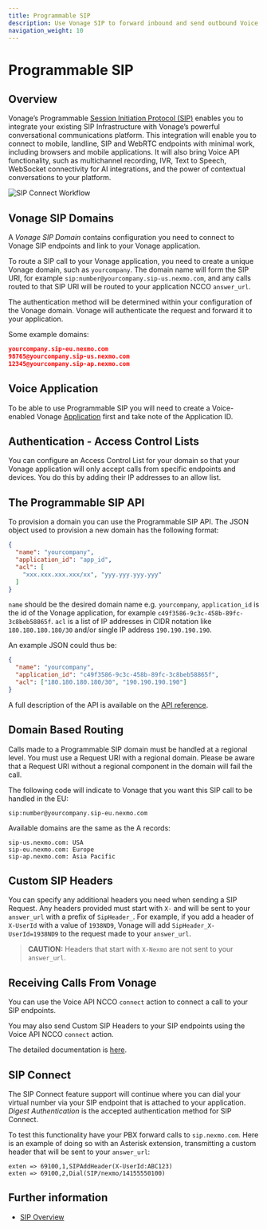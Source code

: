 ```yaml
---
title: Programmable SIP
description: Use Vonage SIP to forward inbound and send outbound Voice calls that use the Session Initiation Protocol.
navigation_weight: 10
---
```


# Programmable SIP

## Overview

Vonage’s Programmable [Session Initiation Protocol (SIP)](/voice-api/sip/overview) enables you to integrate your existing SIP Infrastructure with Vonage’s powerful conversational communications platform. This integration will enable you to connect to mobile, landline, SIP and WebRTC endpoints with minimal work, including browsers and mobile applications. It will also bring Voice API functionality, such as multichannel recording, IVR, Text to Speech, WebSocket connectivity for AI integrations, and the power of contextual conversations to your platform.

![SIP Connect Workflow](/images/workflow_sip_connect.png)

## Vonage SIP Domains

A _Vonage SIP Domain_ contains configuration you need to connect to Vonage SIP endpoints and link to your Vonage application.

To route a SIP call to your Vonage application, you need to create a unique Vonage domain, such as `yourcompany`. The domain name will form the SIP URI, for example `sip:number@yourcompany.sip-us.nexmo.com`, and any calls routed to that SIP URI will be routed to your application NCCO `answer_url`.

The authentication method will be determined within your configuration of the Vonage domain. Vonage will authenticate the request and forward it to your application.

Some example domains:

```json
yourcompany.sip-eu.nexmo.com
98765@yourcompany.sip-us.nexmo.com
12345@yourcompany.sip-ap.nexmo.com
```

## Voice Application

To be able to use Programmable SIP you will need to create a Voice-enabled Vonage [Application](/application/overview) first and take note of the Application ID.

## Authentication - Access Control Lists

You can configure an Access Control List for your domain so that your Vonage application will only accept calls from specific endpoints and devices. You do this by adding their IP addresses to an allow list.

## The Programmable SIP API

To provision a domain you can use the Programmable SIP API. The JSON object used to provision a new domain has the following format:

```json
{
  "name": "yourcompany",
  "application_id": "app_id",
  "acl": [
    "xxx.xxx.xxx.xxx/xx", "yyy.yyy.yyy.yyy"
  ]
}
```

`name` should be the desired domain name e.g. `yourcompany`, `application_id` is the id of the Vonage application, for example `c49f3586-9c3c-458b-89fc-3c8beb58865f`. `acl` is a list of IP addresses in CIDR notation like `180.180.180.180/30` and/or single IP address `190.190.190.190`.

An example JSON could thus be:

```json
{
  "name": "yourcompany",
  "application_id": "c49f3586-9c3c-458b-89fc-3c8beb58865f",
  "acl": ["180.180.180.180/30", "190.190.190.190"]
}
```

A full description of the API is available on the [API reference](/api/psip).

## Domain Based Routing

Calls made to a Programmable SIP domain must be handled at a regional level. You must use a Request URI with a regional domain. Please be aware that a Request URI without a regional component in the domain will fail the call.

The following code will indicate to Vonage that you want this SIP call to be handled in the EU:

```
sip:number@yourcompany.sip-eu.nexmo.com
```

Available domains are the same as the A records:

```
sip-us.nexmo.com: USA
sip-eu.nexmo.com: Europe
sip-ap.nexmo.com: Asia Pacific
```

## Custom SIP Headers

You can specify any additional headers you need when sending a SIP Request. Any headers provided must start with `X-` and will be sent to your `answer_url` with a prefix of `SipHeader_`. For example, if you add a header of `X-UserId` with a value of `1938ND9`, Vonage will add `SipHeader_X-UserId=1938ND9` to the request made to your `answer_url`.

> **CAUTION:** Headers that start with `X-Nexmo` are not sent to your `answer_url`.

## Receiving Calls From Vonage

You can use the Voice API NCCO `connect` action to connect a call to your SIP endpoints. 

You may also send Custom SIP Headers to your SIP endpoints using the Voice API NCCO `connect` action.

The detailed documentation is [here](/voice/voice-api/ncco-reference#connect).

## SIP Connect

The SIP Connect feature support will continue where you can dial your virtual number via your SIP endpoint that is attached to your application. _Digest Authentication_ is the accepted authentication method for SIP Connect.

To test this functionality have your PBX forward calls to `sip.nexmo.com`. Here is an example of doing so with an Asterisk extension, transmitting a custom header that will be sent to your `answer_url`:

```
exten => 69100,1,SIPAddHeader(X-UserId:ABC123)
exten => 69100,2,Dial(SIP/nexmo/14155550100)
```

## Further information

* [SIP Overview](/voice/sip/overview)
